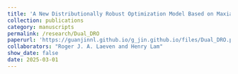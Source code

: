 ```yaml
---
title: 'A New Distributionally Robust Optimization Model Based on Maxiance Regularization'
collection: publications
category: manuscripts
permalink: /research/Dual_DRO
paperurl: 'https://guanjinnl.github.io/g_jin.github.io/files/Dual_DRO.pdf'
collaborators: "Roger J. A. Laeven and Henry Lam"
show_date: false
date: 2025-03-01
---
```

